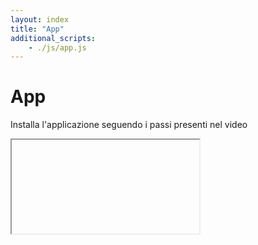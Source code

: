 ```yaml
---
layout: index
title: "App"
additional_scripts:
    - ./js/app.js
---
```

<div class="container px-3 py-3 pt-md-5 pb-md-4 mx-auto text-center">
    <h1 class="h1-responsive text-center">App</h1>
    <div class="row justify-content-md-center" >
      <div class="col-md-12 text-justify">
        <p>Installa l'applicazione seguendo i passi presenti nel video</p>
        <div class="embed-responsive embed-responsive-16by9">
          <iframe id="guide-url" class="embed-responsive-item d-none" allowfullscreen></iframe>
        </div>
      </div>
    </div>
<div>